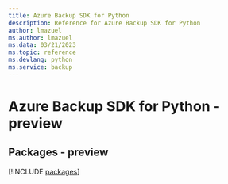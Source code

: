 ```yaml
---
title: Azure Backup SDK for Python
description: Reference for Azure Backup SDK for Python
author: lmazuel
ms.author: lmazuel
ms.data: 03/21/2023
ms.topic: reference
ms.devlang: python
ms.service: backup
---
```

# Azure Backup SDK for Python - preview
## Packages - preview
[!INCLUDE [packages](backup-index.md)]